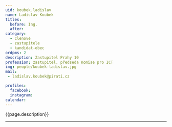 ```yaml
---
uid: koubek.ladislav
name: Ladislav Koubek
titles:
  before: Ing.
  after:
category:
  - clenove
  - zastupitele    
  - kandidat-obec 
ordpms: 2
description: Zastupitel Prahy 10
profession: zastupitel, předseda Komise pro ICT
img: people/koubek-ladislav.jpg
mail:
 - ladislav.koubek@pirati.cz

profiles:
  facebook: 
  instagram: 
calendar: 
---
```


{{page.description}}



---
